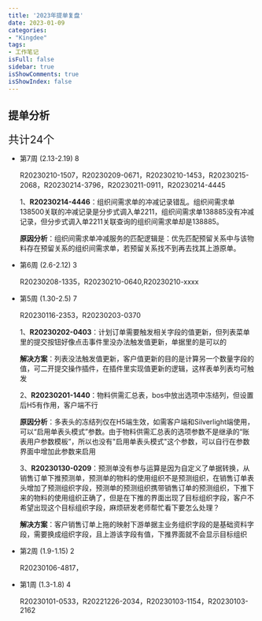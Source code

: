 ```yaml
---
title: '2023年提单复盘'
date: 2023-01-09
categories:
- "Kingdee"
tags:
- 工作笔记
isFull: false 
sidebar: true
isShowComments: true
isShowIndex: false
---
```


## 提单分析  

<span style="font-size:22px;">共计24个</span>

- 第7周 (2.13-2.19) 8

    R20230210-1507，R20230209-0671，R20230210-1453，R20230215-2068，R20230214-3796，R20230211-0911，R20230214-4445

    1、**R20230214-4446**：组织间需求单的冲减记录错乱。组织间需求单138500关联的冲减记录是分步式调入单2211，组织间需求单138885没有冲减记录，但分步式调入单2211关联查询的组织间需求单却是138885。

    **原因分析**：组织间需求单冲减服务的匹配逻辑是：优先匹配预留关系中与该物料存在预留关系的组织间需求单，若预留关系找不到再去找其上游原单。

- 第6周 (2.6-2.12) 3

    R20230208-1335，R20230210-0640,R20230210-xxxx

- 第5周 (1.30-2.5) 7

    R20230116-2353，R20230203-0370

    1、**R20230202-0403**：计划订单需要触发相关字段的值更新，但列表菜单里的提交按钮好像点击事件里没办法触发值更新，单据里的是可以的

    **解决方案**：列表没法触发值更新，客户值更新的目的是计算另一个数量字段的值，可二开提交操作插件，在插件里实现值更新的逻辑，这样表单列表均可触发

    2、**R20230201-1440**：物料供需汇总表，bos中放出选项中冻结列，但设置后H5有作用，客户端不行

    **原因分析**：多表头的冻结列仅在H5端生效，如需客户端和Silverlight端使用，可以“启用单表头模式”参数。由于物料供需汇总表的选项参数不是继承的“账表用户参数模板”，所以也没有"启用单表头模式"这个参数，可以自行在参数界面中增加此参数来启用

    3、**R20230130-0209**：预测单没有参与运算是因为自定义了单据转换，从销售订单下推预测单，预测单的物料的使用组织不是预测组织，在销售订单表头增加了预测组织字段，预测单的预测组织携带销售订单的预测组织，下推下来的物料的使用组织正确了，但是在下推的界面出现了目标组织字段，客户不希望出现这个目标组织字段，麻烦研发老师帮忙看下要怎么处理？

    **解决方案**：客户销售订单上拖的映射下游单据主业务组织字段的是基础资料字段，需要换成组织字段，且上游该字段有值，下推界面就不会显示目标组织

- 第2周 (1.9-1.15) 2

    R20230106-4817，

- 第1周 (1.3-1.8) 4

    R20230101-0533，R20221226-2034，R20230103-1154，R20230103-2162

